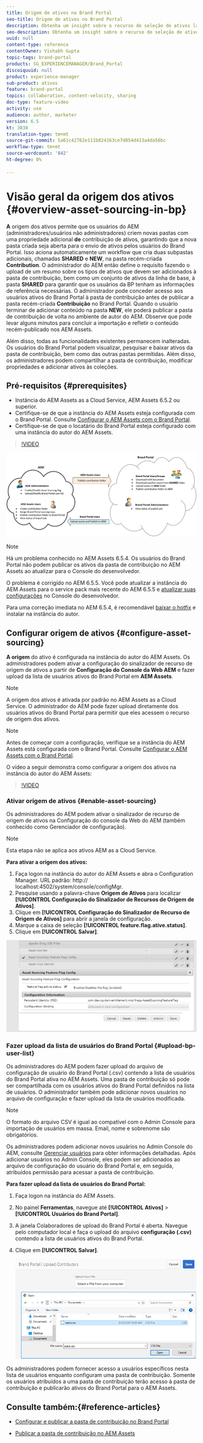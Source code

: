 ```yaml
---
title: Origem de ativos no Brand Portal
seo-title: Origem de ativos no Brand Portal
description: Obtenha um insight sobre o recurso de seleção de ativos lançado no Portal de marcas do Adobe Experience Manager Assets.
seo-description: Obtenha um insight sobre o recurso de seleção de ativos lançado no Portal de marcas do Adobe Experience Manager Assets.
uuid: null
content-type: reference
contentOwner: Vishabh Gupta
topic-tags: brand-portal
products: SG_EXPERIENCEMANAGER/Brand_Portal
discoiquuid: null
product: experience-manager
sub-product: ativos
feature: brand-portal
topics: collaboration, content-velocity, sharing
doc-type: feature-video
activity: use
audience: author, marketer
version: 6.5
kt: 3838
translation-type: tm+mt
source-git-commit: 5a61c42762e111b824163ce7d054d413a4da56bc
workflow-type: tm+mt
source-wordcount: '842'
ht-degree: 0%

---
```



# Visão geral da origem dos ativos {#overview-asset-sourcing-in-bp}

**A** origem dos ativos permite que os usuários do AEM (administradores/usuários não administradores) criem novas pastas com uma propriedade adicional  **de** contribuição de ativos, garantindo que a nova pasta criada seja aberta para o envio de ativos pelos usuários do Brand Portal. Isso aciona automaticamente um workflow que cria duas subpastas adicionais, chamadas **SHARED** e **NEW**, na pasta recém-criada **Contribution**. O administrador do AEM então define o requisito fazendo o upload de um resumo sobre os tipos de ativos que devem ser adicionados à pasta de contribuição, bem como um conjunto de ativos da linha de base, à pasta **SHARED** para garantir que os usuários da BP tenham as informações de referência necessárias. O administrador pode conceder acesso aos usuários ativos do Brand Portal à pasta de contribuição antes de publicar a pasta recém-criada **Contribuição** no Brand Portal. Quando o usuário terminar de adicionar conteúdo na pasta **NEW**, ele poderá publicar a pasta de contribuição de volta no ambiente de autor do AEM. Observe que pode levar alguns minutos para concluir a importação e refletir o conteúdo recém-publicado nos AEM Assets.

Além disso, todas as funcionalidades existentes permanecem inalteradas. Os usuários do Brand Portal podem visualizar, pesquisar e baixar ativos da pasta de contribuição, bem como das outras pastas permitidas. Além disso, os administradores podem compartilhar a pasta de contribuição, modificar propriedades e adicionar ativos às coleções.

## Pré-requisitos {#prerequisites}

* Instância do AEM Assets as a Cloud Service, AEM Assets 6.5.2 ou superior.
* Certifique-se de que a instância do AEM Assets esteja configurada com o Brand Portal. Consulte [Configurar o AEM Assets com o Brand Portal](../using/configure-aem-assets-with-brand-portal.md).
* Certifique-se de que o locatário do Brand Portal esteja configurado com uma instância do autor do AEM Assets.

>[!VIDEO](https://video.tv.adobe.com/v/29365/?quality=12)

![Seleção de ativos do Brand Portal](assets/asset-sourcing.png)


>[!NOTE]
>
>Há um problema conhecido no AEM Assets 6.5.4. Os usuários do Brand Portal não podem publicar os ativos da pasta de contribuição no AEM Assets ao atualizar para o Console do desenvolvedor.
>
>O problema é corrigido no AEM 6.5.5. Você pode atualizar a instância do AEM Assets para o service pack mais recente do AEM 6.5.5 e [atualizar suas configurações](https://docs.adobe.com/content/help/en/experience-manager-65/assets/brandportal/configure-aem-assets-with-brand-portal.html#upgrade-integration-65) no Console do desenvolvedor.
>
>Para uma correção imediata no AEM 6.5.4, é recomendável [baixar o hotfix](https://www.adobeaemcloud.com/content/marketplace/marketplaceProxy.html?packagePath=/content/companies/public/adobe/packages/cq650/hotfix/cq-6.5.0-hotfix-33041) e instalar na instância do autor.

## Configurar origem de ativos {#configure-asset-sourcing}

**A origem** do ativo é configurada na instância do autor do AEM Assets. Os administradores podem ativar a configuração do sinalizador de recurso de origem de ativos a partir de **Configuração do Console da Web AEM** e fazer upload da lista de usuários ativos do Brand Portal em **AEM Assets**.

>[!NOTE]
>
>A origem dos ativos é ativada por padrão no AEM Assets as a Cloud Service. O administrador do AEM pode fazer upload diretamente dos usuários ativos do Brand Portal para permitir que eles acessem o recurso de origem dos ativos.

>[!NOTE]
>
>Antes de começar com a configuração, verifique se a instância do AEM Assets está configurada com o Brand Portal. Consulte [Configurar o AEM Assets com o Brand Portal](../using/configure-aem-assets-with-brand-portal.md).

O vídeo a seguir demonstra como configurar a origem dos ativos na instância do autor do AEM Assets:

>[!VIDEO](https://video.tv.adobe.com/v/29771)

### Ativar origem de ativos {#enable-asset-sourcing}

Os administradores do AEM podem ativar o sinalizador de recurso de origem de ativos na Configuração do console da Web do AEM (também conhecido como Gerenciador de configuração).

>[!NOTE]
>
>Esta etapa não se aplica aos ativos AEM as a Cloud Service.


**Para ativar a origem dos ativos:**
1. Faça logon na instância do autor do AEM Assets e abra o Configuration Manager.
URL padrão: http:// localhost:4502/system/console/configMgr.
1. Pesquise usando a palavra-chave **Origem de Ativos** para localizar **[!UICONTROL Configuração do Sinalizador de Recursos de Origem de Ativos]**.
1. Clique em **[!UICONTROL Configuração do Sinalizador de Recurso de Origem de Ativos]** para abrir a janela de configuração.
1. Marque a caixa de seleção **[!UICONTROL feature.flag.ative.status]**.
1. Clique em **[!UICONTROL Salvar]**.

![](assets/enable-asset-sourcing.png)

### Fazer upload da lista de usuários do Brand Portal {#upload-bp-user-list}

Os administradores do AEM podem fazer upload do arquivo de configuração de usuário do Brand Portal (.csv) contendo a lista de usuários do Brand Portal ativa no AEM Assets. Uma pasta de contribuição só pode ser compartilhada com os usuários ativos do Brand Portal definidos na lista de usuários. O administrador também pode adicionar novos usuários no arquivo de configuração e fazer upload da lista de usuários modificada.

>[!NOTE]
>
>O formato do arquivo CSV é igual ao compatível com o Admin Console para importação de usuários em massa. Email, nome e sobrenome são obrigatórios.

Os administradores podem adicionar novos usuários no Admin Console do AEM, consulte [Gerenciar usuários](brand-portal-adding-users.md) para obter informações detalhadas. Após adicionar usuários no Admin Console, eles podem ser adicionados ao arquivo de configuração do usuário do Brand Portal e, em seguida, atribuídos permissão para acessar a pasta de contribuição.

**Para fazer upload da lista de usuários do Brand Portal:**
1. Faça logon na instância do AEM Assets.
1. No painel **Ferramentas**, navegue até **[!UICONTROL Ativos]** > **[!UICONTROL Usuários do Brand Portal]**.

1. A janela Colaboradores de upload do Brand Portal é aberta.
Navegue pelo computador local e faça o upload do arquivo **configuração (.csv)** contendo a lista de usuários ativos do Brand Portal.
1. Clique em **[!UICONTROL Salvar]**.

   ![](assets/upload-user-list2.png)


Os administradores podem fornecer acesso a usuários específicos nesta lista de usuários enquanto configuram uma pasta de contribuição. Somente os usuários atribuídos a uma pasta de contribuição terão acesso à pasta de contribuição e publicarão ativos do Brand Portal para o AEM Assets.

## Consulte também:{#reference-articles}

* [Configurar e publicar a pasta de contribuição no Brand Portal](brand-portal-publish-contribution-folder-to-brand-portal.md)

* [Publicar a pasta de contribuição no AEM Assets](brand-portal-publish-contribution-folder-to-aem-assets.md)
